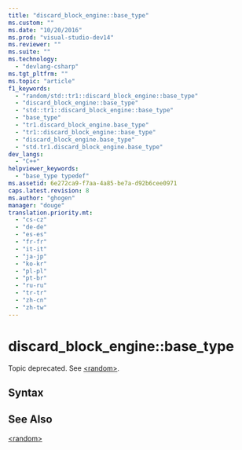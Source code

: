 ```yaml
---
title: "discard_block_engine::base_type"
ms.custom: ""
ms.date: "10/20/2016"
ms.prod: "visual-studio-dev14"
ms.reviewer: ""
ms.suite: ""
ms.technology: 
  - "devlang-csharp"
ms.tgt_pltfrm: ""
ms.topic: "article"
f1_keywords: 
  - "random/std::tr1::discard_block_engine::base_type"
  - "discard_block_engine::base_type"
  - "std::tr1::discard_block_engine::base_type"
  - "base_type"
  - "tr1.discard_block_engine.base_type"
  - "tr1::discard_block_engine::base_type"
  - "discard_block_engine.base_type"
  - "std.tr1.discard_block_engine.base_type"
dev_langs: 
  - "C++"
helpviewer_keywords: 
  - "base_type typedef"
ms.assetid: 6e272ca9-f7aa-4a85-be7a-d92b6cee0971
caps.latest.revision: 8
ms.author: "ghogen"
manager: "douge"
translation.priority.mt: 
  - "cs-cz"
  - "de-de"
  - "es-es"
  - "fr-fr"
  - "it-it"
  - "ja-jp"
  - "ko-kr"
  - "pl-pl"
  - "pt-br"
  - "ru-ru"
  - "tr-tr"
  - "zh-cn"
  - "zh-tw"
---
```

# discard_block_engine::base_type
Topic deprecated. See [\<random>](../Topic/%3Crandom%3E.md).  
  
## Syntax  
  
## See Also  
 [\<random>](../Topic/%3Crandom%3E.md)